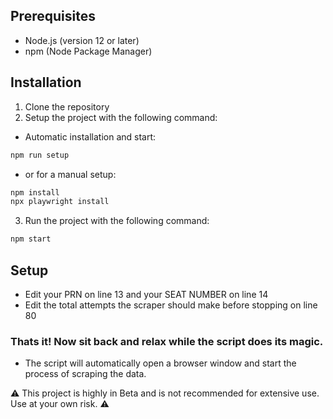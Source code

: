 ## Prerequisites

- Node.js (version 12 or later)
- npm (Node Package Manager)

## Installation
1. Clone the repository
2. Setup the project with the following command:
+ Automatic installation and start:
```bash 
npm run setup
```
+ or for a manual setup:
```bash
npm install
npx playwright install
```
3. Run the project with the following command:
```bash
npm start
```

## Setup
- Edit your PRN on line 13 and your SEAT NUMBER on line 14
- Edit the total attempts the scraper should make before stopping on line 80

### Thats it! Now sit back and relax while the script does its magic.
- The script will automatically open a browser window and start the process of scraping the data.
  
⚠️ This project is highly in Beta and is not recommended for extensive use. Use at your own risk. ⚠️
